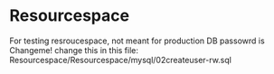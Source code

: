 # Resourcespace
For testing resroucespace, not meant for production
DB passowrd is Changeme! change this in this file:
Resourcespace/Resourcespace/mysql/02createuser-rw.sql
